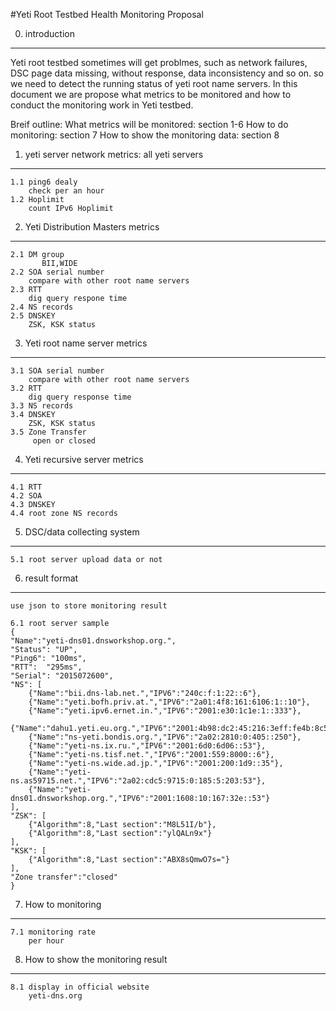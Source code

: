 #Yeti Root Testbed Health Monitoring Proposal

0. introduction
------------

Yeti root testbed sometimes will get problmes, such as network
failures, DSC page data missing, without response, data inconsistency 
and so on. so we need to detect the running status of yeti root name 
servers. In this document we are propose what metrics to be monitored 
and how to conduct the monitoring work in Yeti testbed.
	
Breif outline: 
    What metrics will be monitored: section 1-6
    How to do monitoring: section 7
    How to show the monitoring data: section 8

1. yeti  server network metrics: all yeti servers
------------
    1.1 ping6 dealy
        check per an hour
    1.2 Hoplimit
        count IPv6 Hoplimit
        
2. Yeti Distribution Masters metrics
------------
    2.1 DM group
           BII,WIDE
    2.2 SOA serial number
        compare with other root name servers
    2.3 RTT
        dig query respone time
    2.4 NS records
    2.5 DNSKEY
        ZSK, KSK status
        
3. Yeti root name server metrics
------------
    3.1 SOA serial number
        compare with other root name servers
    3.2 RTT
        dig query response time
    3.3 NS records
    3.4 DNSKEY
        ZSK, KSK status
    3.5 Zone Transfer
         open or closed
 
4. Yeti recursive server metrics
------------
    4.1 RTT
    4.2 SOA
    4.3 DNSKEY
    4.4 root zone NS records

5. DSC/data collecting system
------------
    5.1 root server upload data or not
    
	
6. result format
------------
    use json to store monitoring result
	
	6.1 root server sample
	{
	"Name":"yeti-dns01.dnsworkshop.org.",
	"Status": "UP",
	"Ping6": "100ms",
	"RTT":	"295ms",
	"Serial": "2015072600",
	"NS": [
		{"Name":"bii.dns-lab.net.","IPV6":"240c:f:1:22::6"},
		{"Name":"yeti.bofh.priv.at.","IPV6":"2a01:4f8:161:6106:1::10"},
		{"Name":"yeti.ipv6.ernet.in.","IPV6":"2001:e30:1c1e:1::333"},
		{"Name":"dahu1.yeti.eu.org.","IPV6":"2001:4b98:dc2:45:216:3eff:fe4b:8c5b"},
		{"Name":"ns-yeti.bondis.org.","IPV6":"2a02:2810:0:405::250"},
		{"Name":"yeti-ns.ix.ru.","IPV6":"2001:6d0:6d06::53"},
		{"Name":"yeti-ns.tisf.net.","IPV6":"2001:559:8000::6"},
		{"Name":"yeti-ns.wide.ad.jp.","IPV6":"2001:200:1d9::35"},
		{"Name":"yeti-ns.as59715.net.","IPV6":"2a02:cdc5:9715:0:185:5:203:53"},
		{"Name":"yeti-dns01.dnsworkshop.org.","IPV6":"2001:1608:10:167:32e::53"}
	],
	"ZSK": [
		{"Algorithm":8,"Last section":"M8L51I/b"},
		{"Algorithm":8,"Last section":"ylQALn9x"}
	],
	"KSK": [
		{"Algorithm":8,"Last section":"ABX8sQmwO7s="}
	],
	"Zone transfer":"closed"
	}

7. How to monitoring
------------
    7.1 monitoring rate
	    per hour
		
8. How to show the monitoring result
------------
    8.1 display in official website
 	    yeti-dns.org
